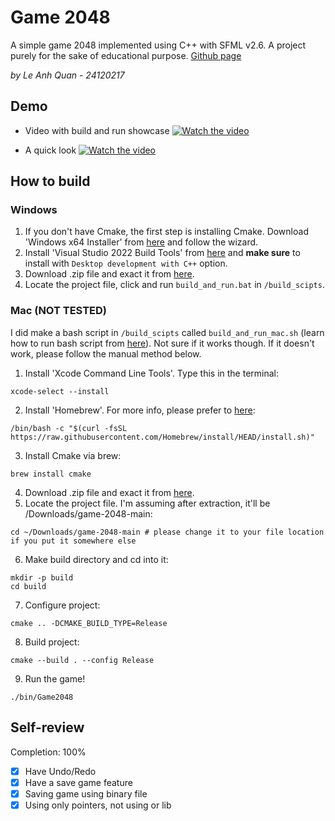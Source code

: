 # Game 2048

A simple game 2048 implemented using C++ with SFML v2.6. A project purely for the sake of educational purpose. [Github page](https://github.com/leanhquanea1234/game-2048)

*by Le Anh Quan - 24120217*


## Demo

- Video with build and run showcase
[![Watch the video](https://img.youtube.com/vi/2ak-EIfmCLA/hqdefault.jpg)](https://youtu.be/2ak-EIfmCLA)

- A quick look
[![Watch the video](https://img.youtube.com/vi/ejB1lSIpuds/hqdefault.jpg)](https://youtu.be/ejB1lSIpuds)


## How to build 

### Windows

1. If you don't have Cmake, the first step is installing Cmake. Download 'Windows x64 Installer' from [here](https://cmake.org/download/) and follow the wizard.
2. Install 'Visual Studio 2022 Build Tools' from [here](https://visualstudio.microsoft.com/visual-cpp-build-tools/) and **make sure** to install with `Desktop development with C++` option.
4. Download .zip file and exact it from [here](https://github.com/leanhquanea1234/game-2048/archive/refs/heads/main.zip).
3. Locate the project file, click and run `build_and_run.bat` in `/build_scipts`.

### Mac (NOT TESTED)

I did make a bash script in `/build_scipts` called `build_and_run_mac.sh` (learn how to run bash script from [here](https://stackoverflow.com/questions/733824/how-to-run-a-shell-script-on-a-unix-console-or-mac-terminal)). Not sure if it works though. If it doesn't work, please follow the manual method below.

1. Install 'Xcode Command Line Tools'. Type this in the terminal:
```
xcode-select --install
```
2. Install 'Homebrew'. For more info, please prefer to [here](https://github.com/Homebrew/install):
```
/bin/bash -c "$(curl -fsSL https://raw.githubusercontent.com/Homebrew/install/HEAD/install.sh)"
```
3. Install Cmake via brew:
```
brew install cmake
```
4. Download .zip file and exact it from [here](https://github.com/leanhquanea1234/game-2048/archive/refs/heads/main.zip).
5. Locate the project file. I'm assuming after extraction, it'll be /Downloads/game-2048-main:
```
cd ~/Downloads/game-2048-main # please change it to your file location if you put it somewhere else
```
6. Make build directory and cd into it:
```
mkdir -p build
cd build
```
7. Configure project:
```
cmake .. -DCMAKE_BUILD_TYPE=Release
```
8. Build project:
```
cmake --build . --config Release
```
9. Run the game!
```
./bin/Game2048
```

## Self-review
Completion: 100%
- [x] Have Undo/Redo
- [x] Have a save game feature
- [x] Saving game using binary file
- [x] Using only pointers, not using <vector> or <stack> lib